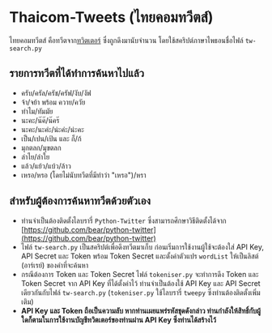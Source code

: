 # Thaicom-Tweets (ไทยคอมทวีตส์)
ไทยคอมทวีตส์ คือทวีตจาก[ทวิตเตอร์](https://twitter.com) ซึ่งถูกดึงมานับจำนวน โดยใช้สคริปต์ภาษาไพธอนชื่อไฟล์ `tw-search.py`

## รายการทวีตที่ได้ทำการค้นหาไปแล้ว
* ครับ/ครัล/ครัช/ครัฟ/งับ/งัฟ
* จ้า/จย้า พร้อม ควาย/ควัย
* ทำไม/ทัมมัย
* นะคะ/น๊ค๊/น๊คร๊
* นะคะ/นะค่ะ/น่ะค่ะ/น่ะคะ
* เป็น/เปน/เป้น และ ก็/ก้
* มุกตลก/มุขตลก
* ลำไย/ลำใย
* แล้ว/แย้ว/แบ้ว/ล้าว
* เหรอ/หรอ (โดยไม่นับทวีตที่มีทำว่า "เหรอ")/หรา

## สำหรับผู้ต้องการค้นหาทวีตด้วยตัวเอง
* ท่านจำเป็นต้องติดตั้งไลบรารี่ `Python-Twitter` ซึ่งสามารถศึกษาวิธีติดตั้งได้จาก [https://github.com/bear/python-twitter](https://github.com/bear/python-twitter)
* ไฟล์ `tw-search.py` เป็นสคริปต์เพื่อดึงทวีตมาเก็บ ก่อนเริ่มการใช้งานผู้ใช้จะต้องใส่ API Key, API Secret และ Token พร้อม Token Secret และตั้งค่าตัวแปร `wordList` ให้เป็นลิสต์ (อาร์เรย์) ของคำที่จะค้นหา
* กรณีต้องการ Token และ Token Secret ไฟล์ `tokeniser.py` จะทำการดึง Token และ Token Secret จาก API Key ที่ได้ตั้งค่าไว้ ท่านจำเป็นต้องใช้ API Key และ API Secret เดียวกันกับไฟล์ `tw-search.py` (`tokeniser.py` ใช้ไลบรารี่ `tweepy` ซึ่งท่านต้องติดตั้งเพิ่มเติม)
* __API Key และ Token ถือเป็นความลับ หากท่านเผยแพร่รหัสชุดดังกล่าว ท่านกำลังให้สิทธิ์กับผู้ใดก็ตามในการใช้งานบัญชีทวิตเตอร์ของท่านผ่าน API Key ซึ่งท่านได้สร้างไว้__
